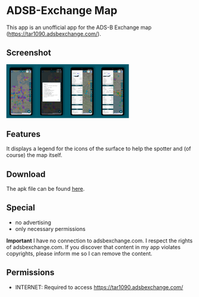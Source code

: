 # ADSB-Exchange Map
This app is an unofficial app for the ADS-B Exchange map (https://tar1090.adsbexchange.com/).

## Screenshot
<div style="display:flex;">
<img alt="App image" src="/screenshots/adsb_mockup_01.png" width="16%">
<img alt="App image" src="/screenshots/adsb_mockup_02.png" width="16%">
<img alt="App image" src="/screenshots/adsb_mockup_03.png" width="16%">
<img alt="App image" src="/screenshots/adsb_mockup_04.png" width="16%">
</div>

## Features
It displays a legend for the icons of the surface to help the spotter and (of course) the map itself.

## Download
The apk file can be found [here](https://github.com/amnesica/ADSB-Exchange-Map/blob/master/apk/).

## Special
* no advertising
* only necessary permissions

**Important**
I have no connection to adsbexchange.com. I respect the rights of adsbexchange.com. If you discover that content in my app violates copyrights, please inform me so I can remove the content.

## Permissions
* INTERNET: Required to access https://tar1090.adsbexchange.com/
